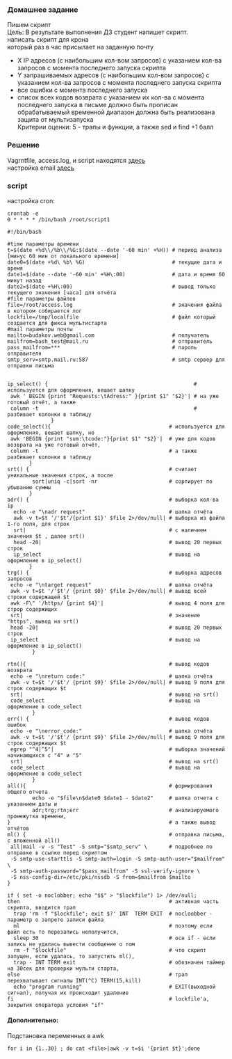 ### Домашнее задание
Пишем скрипт  
Цель: В результате выполнения ДЗ студент напишет скрипт.   
написать скрипт для крона    
который раз в час присылает на заданную почту   
- X IP адресов (с наибольшим кол-вом запросов) с указанием кол-ва запросов c момента последнего запуска скрипта  
- Y запрашиваемых адресов (с наибольшим кол-вом запросов) с указанием кол-ва запросов c момента последнего запуска скрипта  
- все ошибки c момента последнего запуска  
- список всех кодов возврата с указанием их кол-ва с момента последнего запуска 
в письме должно быть прописан обрабатываемый временной диапазон должна быть реализована защита от мультизапуска  
Критерии оценки: 5 - трапы и функции, а также sed и find +1 балл  
### Решение  
Vagrntfile, access.log, и script находятся [здесь](https://github.com/dbudakov/4.bash/tree/master/homework)  
настройка email [здесь](https://github.com/dbudakov/4.bash/blob/master/mail.md)  
### script
настройка cron:  
```shell
crontab -e
0 * * * * /bin/bash /root/script1  
```

```shell
#!/bin/bash

#time параметры времени
t=$(date +%d\\/%b\\/%G:$(date --date '-60 min' +%H)) # период анализа [минус 60 мин от локального времени]
date0=$(date +%d\ %b\ %G)                            # текущие дата и время
date1=$(date --date '-60 min' +%H\:00)               # дата и время 60 минут назад
date2=$(date +%H\:00)                                # вывод только текущего значения [часа] для отчёта
#file параметры файлов  
file=/root/access.log                                # значения файла в котором собирается лог
lockfile=/tmp/localfile                              # файл который создается для фикса мультистарта
#mail параметры почты 
mailto=budakov.web@gmail.com                         # получатель
mailfrom=bash_test@mail.ru                           # отправитель
pass_mailfrom=***                                    # пароль отправителя
smtp_serv=smtp.mail.ru:587                           # smtp сервер для отправки письма


ip_select() {                                               # используется для оформления, вешает шапку
 awk ' BEGIN {print "Requests:\tAdress:" }{print $1" "$2}'| # на уже готовый отчёт, а также 
 column -t                                                  # разбивает колонки в таблицу
              }
code_select(){                                      # используется для оформления, вешает шапку, но 
 awk 'BEGIN {print "sum:\tcode:"}{print $1" "$2}'|  # уже для кодов возврата на уже готовый отчёт, 
 column -t                                          # а также разбивает колонки в таблицу
       }
srt() {                                             # считает уникальные значения строк, а после
        sort|uniq -c|sort -nr                       # сортирует по убыванию суммы
       }                                                    
adr() {                                             # выборка кол-ва ip 
  echo -e "\nadr request"                           # шапка отчёта
  awk -v t=$t '/'$t'/{print $1}' $file 2>/dev/null| # выборка из файла 1-го поля, для строк 
  srt|                                              # с наличием значения $t , далее srt()
  head -20|                                         # вывод 20 первых строк
  ip_select                                         # вывод на оформление в ip_select()
       }
trg() {                                             # выборка адресов запросов    
 echo -e "\ntarget request"                         # шапка отчёта
 awk -v t=$t '/'$t'/ {print $0}' $file 2>/dev/null| # вывод всей строки содержащей $t
 awk -F\" '/https/ {print $4}'|                     # вывод 4 поля для строр содержищих
 srt|                                               # значение "https", вывод на srt()
 head -20|                                          # вывод 20 первых строк
 ip_select                                          # вывод на оформление в ip_select()   
        }

rtn(){                                              # вывод кодов возврата
 echo -e "\nreturn code:"                           # шапка отчёта        
 awk -v t=$t '/'$t'/ {print $9}' $file 2>/dev/null| # вывод 9 поля для строк содержащих $t
 srt|                                               # вывод на srt()
 code_select                                        # вывод на оформление в code_select
        }
err() {                                             # вывод кодов ошибок
 echo -e "\nerror_code:"                            # шапка отчёта
 awk -v t=$t '/'$t'/ {print $9}' $file 2>/dev/null| # вывод 9 поля для строк содержащих $t
 egrep "^4|^5"|                                     # выборка значений начинающихся с "4" и "5"   
 srt|                                               # вывод на srt()  
 code_select                                        # вывод на оформление в code_select     
        }
all(){                                              # формирования общего отчета
        echo -e "$file\n$date0 $date1 - $date2"     # шапка отчета с указанием даты и 
        adr;trg;rtn;err                             # анализируемого промежутка времени,
}                                                   # а также вывод отчётов
ml() {                                              # отправка письма, с вложенной all()
 all|mail -v -s "Test" -S smtp="$smtp_serv" \       # подробнее по отправке в ссылке перед скриптом
 -S smtp-use-starttls -S smtp-auth=login -S smtp-auth-user="$mailfrom" \
 -S smtp-auth-password="$pass_mailfrom" -S ssl-verify-ignore \
 -S nss-config-dir=/etc/pki/nssdb -S from=$mailfrom $mailto
}

if ( set -o noclobber; echo "$$" > "$lockfile") 1> /dev/null; 
then                                                # активная часть скрипта, вводится трап
  trap 'rm -f "$lockfile"; exit $?' INT  TERM EXIT  # nocloobber - параметр о запрете записи файла
  ml                                                # поэтому если файл есть то перезапись неполучится,
  sleep 30                                          # осн if - если запись не удалась вывести сообщение о том
  rm -f "$lockfile"                                 # что скрипт запущен, если удалась, то запустить ml(), 
  trap - INT TERM exit                              # обозначен таймер на 30сек для проверки мульти старта,  
else                                                # трап перехватывает сигналы INT(^C) TERM(15,kill) 
  echo "program running"                            # EXIT(выходной сигнал), получая их происходит удаление
fi                                                  # lockfile'a, закрытия оператора условия "if"
```     
#### Дополнительно:  
Подстановка переменных в awk  
```
for i in {1..30} ; do cat <file>|awk -v t=$i '{print $t}';done
```
